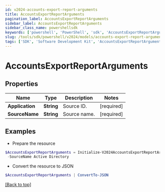 ```yaml
---
id: v2024-accounts-export-report-arguments
title: AccountsExportReportArguments
pagination_label: AccountsExportReportArguments
sidebar_label: AccountsExportReportArguments
sidebar_class_name: powershellsdk
keywords: ['powershell', 'PowerShell', 'sdk', 'AccountsExportReportArguments', 'V2024AccountsExportReportArguments'] 
slug: /tools/sdk/powershell/v2024/models/accounts-export-report-arguments
tags: ['SDK', 'Software Development Kit', 'AccountsExportReportArguments', 'V2024AccountsExportReportArguments']
---
```



# AccountsExportReportArguments

## Properties

Name | Type | Description | Notes
------------ | ------------- | ------------- | -------------
**Application** | **String** | Source ID. | [required]
**SourceName** | **String** | Source name. | [required]

## Examples

- Prepare the resource
```powershell
$AccountsExportReportArguments = Initialize-V2024AccountsExportReportArguments  -Application 2c9180897eSourceIde781782f705b9 `
 -SourceName Active Directory
```

- Convert the resource to JSON
```powershell
$AccountsExportReportArguments | ConvertTo-JSON
```


[[Back to top]](#) 

